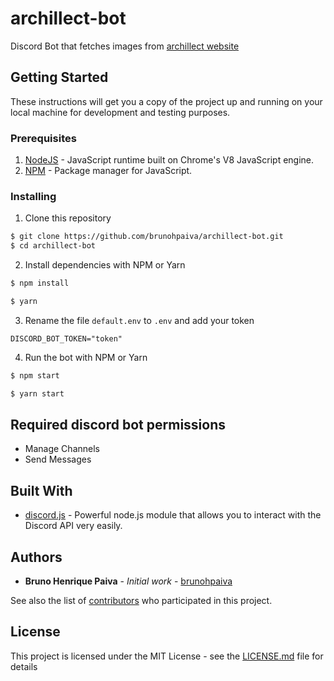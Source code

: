 # archillect-bot

Discord Bot that fetches images from [archillect website](http://archillect.com/)

## Getting Started

These instructions will get you a copy of the project up and running on your local machine for development and testing purposes.

### Prerequisites

1. [NodeJS](https://nodejs.org/) - JavaScript runtime built on Chrome's V8 JavaScript engine.
2. [NPM](https://www.npmjs.com/) - Package manager for JavaScript.

### Installing

1. Clone this repository

```bash
$ git clone https://github.com/brunohpaiva/archillect-bot.git
$ cd archillect-bot
```

2. Install dependencies with NPM or Yarn

```bash
$ npm install
```

```bash
$ yarn
```

3. Rename the file `default.env` to `.env` and add your token

```
DISCORD_BOT_TOKEN="token"
```

4. Run the bot with NPM or Yarn

```bash
$ npm start
```

```bash
$ yarn start
```

## Required discord bot permissions

- Manage Channels
- Send Messages

## Built With

- [discord.js](https://discord.js.org/) - Powerful node.js module that allows you to interact with the Discord API very easily.

## Authors

- **Bruno Henrique Paiva** - _Initial work_ - [brunohpaiva](https://github.com/brunohpaiva)

See also the list of [contributors](https://github.com/brunohpaiva/archillect-bot/contributors) who participated in this project.

## License

This project is licensed under the MIT License - see the [LICENSE.md](LICENSE) file for details
